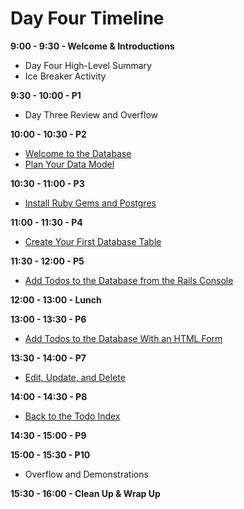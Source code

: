 # Day Four Timeline
**9:00 - 9:30 - Welcome & Introductions**
  * Day Four High-Level Summary
  * Ice Breaker Activity

**9:30 - 10:00 - P1**
  * Day Three Review and Overflow

**10:00 - 10:30 - P2**
  * [Welcome to the Database](/back_end_development/welcome_to_the_database.md "Welcome to the Database")
  * [Plan Your Data Model](/back_end_development/plan_your_data_model.md "Plan Your Data Model")

**10:30 - 11:00 - P3**
  * [Install Ruby Gems and Postgres](/back_end_development/install_postgres.md "Install Ruby Gems and Postgres")

**11:00 - 11:30 - P4**
  * [Create Your First Database Table](/back_end_development/create_your_first_database_table.md "Create Your First Database Table")

**11:30 - 12:00 - P5**
  * [Add Todos to the Database from the Rails Console](/back_end_development/add_todos_to_the_database_from_the_rails_console.md "Add Todos to the Database from the Rails Console")

**12:00 - 13:00 - Lunch**

**13:00 - 13:30 - P6**
  * [Add Todos to the Database With an HTML Form](/back_end_development/add_todos_to_the_database_with_an_html_form.md "Add Todos to the Database With an HTML Form")

**13:30 - 14:00 - P7**
  * [Edit, Update, and Delete](/back_end_development/edit_update_and_delete.md "Edit, Update, and Delete")

**14:00 - 14:30 - P8**
  * [Back to the Todo Index](/back_end_development/back_to_the_todo_index.md "Back to the Index")

**14:30 - 15:00 - P9**

**15:00 - 15:30 - P10**
  * Overflow and Demonstrations

**15:30 - 16:00 - Clean Up & Wrap Up**
